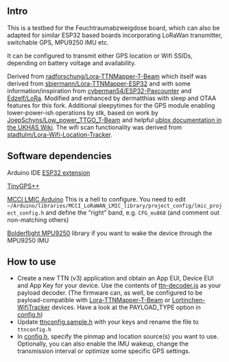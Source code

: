 ## Intro

This is a testbed for the Feuchtraumabzweigdose board, which can also be adapted for similar ESP32 based boards incorporating LoRaWan transmitter, switchable GPS, MPU9250 IMU etc.

It can be configured to transmit either GPS location or Wifi SSIDs, depending on battery voltage and availability.

Derived from [radforschung/Lora-TTNMapper-T-Beam](https://github.com/radforschung/Lora-TTNMapper-T-Beam) which itself was derived from [sbiermann/Lora-TTNMapper-ESP32](https://github.com/sbiermann/Lora-TTNMapper-ESP32) and with some information/inspiration from [cyberman54/ESP32-Paxcounter](https://github.com/cyberman54/ESP32-Paxcounter) and [Edzelf/LoRa](https://github.com/Edzelf/LoRa). Modified and enhanced by dermatthias with sleep and OTAA features for this fork. Additional sleepytimes for the GPS module enabling lower-power-ish operations by stk, based on work by [JoepSchyns/Low_power_TTGO_T-Beam](https://github.com/JoepSchyns/Low_power_TTGO_T-beam) and helpful [ublox documentation in the UKHAS Wiki](https://ukhas.org.uk/guides:ublox_psm). The wifi scan functionality was derived from [stadtulm/Lora-Wifi-Location-Tracker](https://github.com/stadtulm/Lora-Wifi-Location-Tracker).

## Software dependencies

Arduino IDE [ESP32 extension](https://github.com/espressif/arduino-esp32)

[TinyGPS++](http://arduiniana.org/libraries/tinygpsplus/)

[MCCI LMIC Arduino](https://github.com/mcci-catena/arduino-lmic) This is a hell to configure. You need to edit `~/Arduino/libraries/MCCI_LoRaWAN_LMIC_library/project_config/lmic_project_config.h` and define the “right” band, e.g. `CFG_eu868` (and comment out non-matching others)

[Bolderflight MPU9250](https://github.com/bolderflight/MPU9250) library if you want to wake the device through the MPU9250 IMU

## How to use

* Create a new TTN (v3) application and obtain an App EUI, Device EUI and App Key for your device. Use the contents of [ttn-decoder.js](ttn-decoder.js) as your payload decoder. (The firmware can, as well, be configured to be payload-compatible with [Lora-TTNMapper-T-Beam](https://github.com/radforschung/Lora-TTNMapper-T-Beam) or [Lortinchen-WifiTracker](https://github.com/stadtulm/Lora-Wifi-Location-Tracker) devices. Have a look at the PAYLOAD_TYPE option in [config.h](/feuchtraumabzweigdose/config.h)) 
* Update [ttnconfig.sample.h](/feuchtraumabzweigdose/ttnconfig.sample.h) with your keys and rename the file to `ttnconfig.h`
* In [config.h](/feuchtraumabzweigdose/config.h), specify the pinmap and location source(s) you want to use. Optionally, you can also enable the IMU wakeup, change the transmission interval or optimize some specific GPS settings.